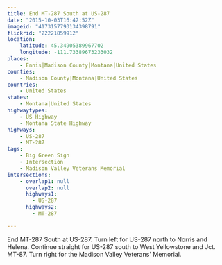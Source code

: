 ```yaml
---
title: End MT-287 South at US-287
date: "2015-10-03T16:42:52Z"
imageid: "4173157793134398791"
flickrid: "22221859912"
location:
    latitude: 45.34905389967702
    longitude: -111.73389673233032
places:
    - Ennis|Madison County|Montana|United States
counties:
    - Madison County|Montana|United States
countries:
    - United States
states:
    - Montana|United States
highwaytypes:
    - US Highway
    - Montana State Highway
highways:
    - US-287
    - MT-287
tags:
    - Big Green Sign
    - Intersection
    - Madison Valley Veterans Memorial
intersections:
    - overlap1: null
      overlap2: null
      highways1:
        - US-287
      highways2:
        - MT-287

---
```

End MT-287 South at US-287.  Turn left for US-287 north to Norris and Helena.  Continue straight for US-287 south to West Yellowstone and Jct. MT-87.  Turn right for the Madison Valley Veterans' Memorial.